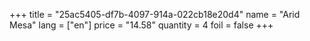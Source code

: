 +++
title = "25ac5405-df7b-4097-914a-022cb18e20d4"
name = "Arid Mesa"
lang = ["en"]
price = "14.58"
quantity = 4
foil = false
+++
